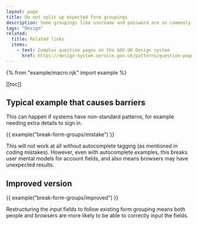```yaml
---
layout: page
title: Do not split up expected form groupings
description: Some groupings like username and password are so commonly expected that both people and browsers can struggle if they are changed.
tags: "Design"
related:
  title: Related links
  items:
    - text: Complex question pages on the GOV.UK Design system
      href: https://design-system.service.gov.uk/patterns/question-pages/#asking-complex-questions-without-using-hint-text
---
```


{% from "example/macro.njk" import example %}

[[toc]]

## Typical example that causes barriers

This can happen if systems have non-standard patterns, for example needing extra details to sign in.

{{ example("break-form-groups/mistake") }}

This will not work at all without autocomplete tagging (as mentioned in coding mistakes). However, even with autocomplete examples, this breaks user mental models for account fields, and also means browsers may have unexpected results.

## Improved version

{{ example("break-form-groups/improved") }}

Restructuring the input fields to follow existing form grouping means both people and browsers are more likely to be able to correctly input the fields.
